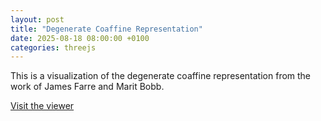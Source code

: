 ```yaml
---
layout: post
title: "Degenerate Coaffine Representation"
date: 2025-08-18 08:00:00 +0100
categories: threejs
---
```


This is a visualization of the degenerate coaffine representation from the work of James Farre and Marit Bobb.

[Visit the viewer](https://fabianlander.github.io/apps/degenerateCoaffineRepresentation/)